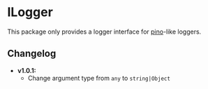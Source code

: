 # ILogger

This package only provides a logger interface for [pino](https://www.npmjs.com/package/pino)-like loggers.

## Changelog

* **v1.0.1:**
  * Change argument type from `any` to `string|Object`
